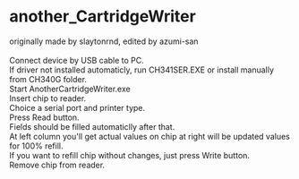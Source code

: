 # another_CartridgeWriter
originally made by slaytonrnd, edited by azumi-san
<br><br>
Connect device by USB cable to PC.<br>
If driver not installed automaticly, run CH341SER.EXE or install manually from CH340G folder.<br>
Start AnotherCartridgeWriter.exe<br>
Insert chip to reader.<br>
Choice a serial port and printer type.<br>
Press Read button.<br>
Fields should be filled automaticlly after that.<br>
At left column you'll get actual values on chip at right will be updated values for 100% refill.<br>
If you want to refill chip without changes, just press Write button.<br>
Remove chip from reader.<br>
